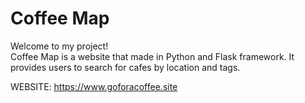 # Coffee Map

Welcome to my project!  
Coffee Map is a website that made in Python and Flask framework. It provides users to search for cafes by location and tags.

WEBSITE: https://www.goforacoffee.site

